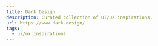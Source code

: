```yaml
---
title: Dark Design
description: Curated collection of UI/UX inspirations.
url: https://www.dark.design/
tags:
  - ui/ux inspirations
---
```

